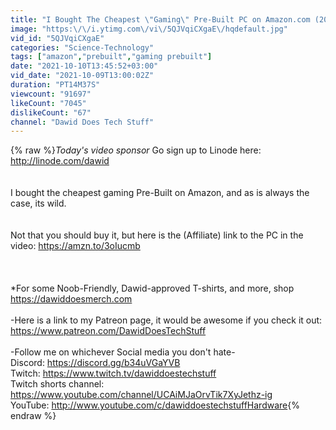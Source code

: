 ```yaml
---
title: "I Bought The Cheapest \"Gaming\" Pre-Built PC on Amazon.com (2021)"
image: "https:\/\/i.ytimg.com\/vi\/5QJVqiCXgaE\/hqdefault.jpg"
vid_id: "5QJVqiCXgaE"
categories: "Science-Technology"
tags: ["amazon","prebuilt","gaming prebuilt"]
date: "2021-10-10T13:45:52+03:00"
vid_date: "2021-10-09T13:00:02Z"
duration: "PT14M37S"
viewcount: "91697"
likeCount: "7045"
dislikeCount: "67"
channel: "Dawid Does Tech Stuff"
---
```

{% raw %}*Today's video sponsor* Go sign up to Linode here: <a rel="nofollow" target="blank" href="http://linode.com/dawid">http://linode.com/dawid</a><br /><br /><br />I bought the cheapest gaming Pre-Built on Amazon, and as is always the case, its wild.<br /><br /><br />Not that you should buy it, but here is the (Affiliate) link to the PC in the video: <a rel="nofollow" target="blank" href="https://amzn.to/3oIucmb">https://amzn.to/3oIucmb</a><br /><br /><br /><br />*For some Noob-Friendly, Dawid-approved T-shirts, and more, shop <a rel="nofollow" target="blank" href="https://dawiddoesmerch.com">https://dawiddoesmerch.com</a><br /><br />-Here is a link to my Patreon page, it would be awesome if you check it out: <a rel="nofollow" target="blank" href="https://www.patreon.com/DawidDoesTechStuff">https://www.patreon.com/DawidDoesTechStuff</a><br /><br />-Follow me on whichever Social media you don't hate-<br />Discord: <a rel="nofollow" target="blank" href="https://discord.gg/b34uVGaYVB">https://discord.gg/b34uVGaYVB</a><br />Twitch: <a rel="nofollow" target="blank" href="https://www.twitch.tv/dawiddoestechstuff">https://www.twitch.tv/dawiddoestechstuff</a><br />Twitch shorts channel: <a rel="nofollow" target="blank" href="https://www.youtube.com/channel/UCAiMJaOrvTik7XyJethz-ig">https://www.youtube.com/channel/UCAiMJaOrvTik7XyJethz-ig</a><br />YouTube: <a rel="nofollow" target="blank" href="http://www.youtube.com/c/dawiddoestechstuffHardware">http://www.youtube.com/c/dawiddoestechstuffHardware</a>{% endraw %}
